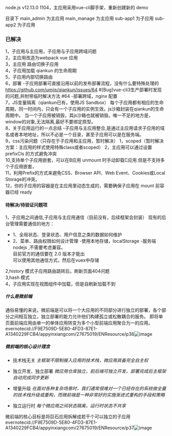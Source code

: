 node.js v12.13.0
1104，主应用采用vue-cli脚手架，重新创建新的 demo

目录下
main_admin 为主应用
main_manage 为主应用
sub-app1 为子应用
sub-app2 为子应用


### 已解决
1，子应用与主应用，子应用与子应用跨域问题  
2，主应用改造为webpack vue 应用  
3，主应用 路由切换子应用  
4，子应用加载 qiankun 的生命周期  
5，子应用内部切换路由  
6，部署
    -子应用部署可直接沿用以前的发布部署流程，没有什么要特殊处理的
    https://github.com/umijs/qiankun/issues/64  #[Bug]vue-cli3生产部署时发现的问题,并附带临时解决方法 #64
    -部署跨域，nginx 配置  
7，JS变量隔离（qiankun已有，使用JS Sandbox）
    每个子应用都有相应的生命周期，同一时间内，只会有一个子应用的实例生效。js沙箱封装在qiankun的生命周期中。
    当一个子应用被销毁，其js沙箱也就被销毁。唯一不足的地方是，window的对象,无法隔离,最好不要绑定原型。   
8，关于应用运行的一点总结
    -子应用与主应用整合,是通过主应用请求子应用的域名或者本地地址，所以不必是一个目录，甚至子应用可以是在服务端。   
9，css污染问题（只存在于子应用和主应用，暂时解决）
  	1，scoped（暂时解决方案：主应用的样式使用特殊class或者scoped）
  	2，主应用可以通过设置 prefixCls 的方式避免冲突   
10,支持单个子应用嵌套，可以在B应用 unmount 时手动卸载C应用.但是不支持多个子应用嵌套，  
11，利用Prefix的方式来避免CSS、Browser API、Web Event、Cookies或Local Storage的冲突。   
12，你的子应用的容器是在主应用里动态生成的，需要确保子应用在 mount 前容器已经 ready   



#### 待解决/待验证问题项
1，子应用之间通信,子应用与主应用通信（目前没有，后续框架会封装）
    现有的后台管理需要通信的地方：
-  1、全局状态、登录状态、用户信息之类的数据如何维护
-  2、菜单、路由权限如何设计管理
    -使用本地存储，localStorage
    -服务端nodejs ,不需要考虑兼容。  
    目前官方的通信要在 2.0 版本才能出  
    可以使用其他通信方式，然后在vuex中存储    

2,history 模式子应用路由跳转后，刷新页面404问题  
3,hash 模式  
4，子应用实现在视图组件中加载，但是自刷新加载不到  


##### 什么是微前端
通俗易懂的来说，微前端是可以将一个大应用的不同部分进行独立的部署，各个部分之间相互独立，独立部署的能力允许他们构建孤立或松散耦合的服务。
即将单页面前端应用由单一的单体应用转变为多个小型前端应用聚合为一的应用。
evernotecid://F9E7509D-5E80-4FD3-87E1-A1340229FCB4/appyinxiangcom/27675019/ENResource/p36![image](https://user-images.githubusercontent.com/29360917/114289551-705a8e00-9aab-11eb-985e-ca95a6ee6294.png)

##### 微前端的核心设计理念
+ 技术栈无关
_主框架不限制接入应用的技术栈，微应用具备完全自主权_

+ 独立开发、独立部署
_微应用仓库独立，前后端可独立开发，部署完成后主框架自动完成同步更新_

+ 增量升级
_在面对各种复杂场景时，我们通常很难对一个已经存在的系统做全量的技术栈升级或重构，而微前端是一种非常好的实施渐进式重构的手段和策略_

+ 独立运行时
_每个微应用之间状态隔离，运行时状态不共享_

微前端的核心目标是将巨石应用拆解成若干个可以独立的子应用
evernotecid://F9E7509D-5E80-4FD3-87E1-A1340229FCB4/appyinxiangcom/27675019/ENResource/p37![image](https://user-images.githubusercontent.com/29360917/114289571-941dd400-9aab-11eb-9566-a834e799a28a.png)




